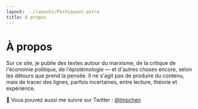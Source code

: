 ```yaml
---
layout: ../layouts/PostLayout.astro
title: À propos
---
```


# À propos

Sur ce site, je publie des textes autour du marxisme, de la critique de l'économie politique, de l'épistémologie — et d'autres choses encore, selon les détours que prend la pensée. Il ne s'agit pas de produire du contenu, mais de tracer des lignes, parfois incertaines, entre lecture, théorie et expérience.
 
📍 Vous pouvez aussi me suivre sur Twitter : [@lmpchen](https://x.com/lmpchen)